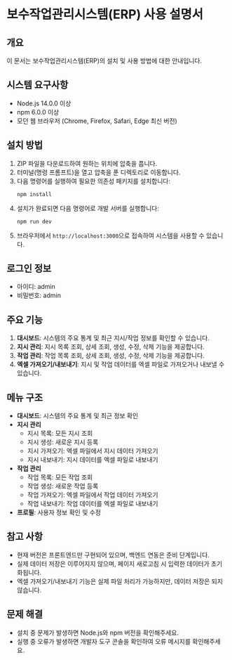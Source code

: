 # 보수작업관리시스템(ERP) 사용 설명서

## 개요
이 문서는 보수작업관리시스템(ERP)의 설치 및 사용 방법에 대한 안내입니다.

## 시스템 요구사항
- Node.js 14.0.0 이상
- npm 6.0.0 이상
- 모던 웹 브라우저 (Chrome, Firefox, Safari, Edge 최신 버전)

## 설치 방법
1. ZIP 파일을 다운로드하여 원하는 위치에 압축을 풉니다.
2. 터미널(명령 프롬프트)을 열고 압축을 푼 디렉토리로 이동합니다.
3. 다음 명령어를 실행하여 필요한 의존성 패키지를 설치합니다:
   ```
   npm install
   ```
4. 설치가 완료되면 다음 명령어로 개발 서버를 실행합니다:
   ```
   npm run dev
   ```
5. 브라우저에서 `http://localhost:3000`으로 접속하여 시스템을 사용할 수 있습니다.

## 로그인 정보
- 아이디: admin
- 비밀번호: admin

## 주요 기능
1. **대시보드**: 시스템의 주요 통계 및 최근 지시/작업 정보를 확인할 수 있습니다.
2. **지시 관리**: 지시 목록 조회, 상세 조회, 생성, 수정, 삭제 기능을 제공합니다.
3. **작업 관리**: 작업 목록 조회, 상세 조회, 생성, 수정, 삭제 기능을 제공합니다.
4. **엑셀 가져오기/내보내기**: 지시 및 작업 데이터를 엑셀 파일로 가져오거나 내보낼 수 있습니다.

## 메뉴 구조
- **대시보드**: 시스템의 주요 통계 및 최근 정보 확인
- **지시 관리**
  - 지시 목록: 모든 지시 조회
  - 지시 생성: 새로운 지시 등록
  - 지시 가져오기: 엑셀 파일에서 지시 데이터 가져오기
  - 지시 내보내기: 지시 데이터를 엑셀 파일로 내보내기
- **작업 관리**
  - 작업 목록: 모든 작업 조회
  - 작업 생성: 새로운 작업 등록
  - 작업 가져오기: 엑셀 파일에서 작업 데이터 가져오기
  - 작업 내보내기: 작업 데이터를 엑셀 파일로 내보내기
- **프로필**: 사용자 정보 확인 및 수정

## 참고 사항
- 현재 버전은 프론트엔드만 구현되어 있으며, 백엔드 연동은 준비 단계입니다.
- 실제 데이터 저장은 이루어지지 않으며, 페이지 새로고침 시 입력한 데이터가 초기화됩니다.
- 엑셀 가져오기/내보내기 기능은 실제 파일 처리가 가능하지만, 데이터 저장은 되지 않습니다.

## 문제 해결
- 설치 중 문제가 발생하면 Node.js와 npm 버전을 확인해주세요.
- 실행 중 오류가 발생하면 개발자 도구 콘솔을 확인하여 오류 메시지를 확인해주세요.

